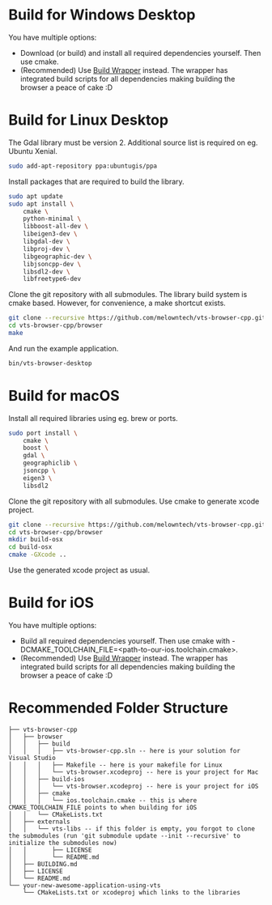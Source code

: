 
# Build for Windows Desktop

You have multiple options:

 - Download (or build) and install all required dependencies yourself.
   Then use cmake.
 - (Recommended) Use [Build Wrapper](https://github.com/melowntech/vts-browser-cpp-build-wrapper) instead.
   The wrapper has integrated build scripts for all dependencies making building the browser a peace of cake :D

# Build for Linux Desktop

The Gdal library must be version 2. Additional source list is required on eg. Ubuntu Xenial.

```bash
sudo add-apt-repository ppa:ubuntugis/ppa
```

Install packages that are required to build the library.

```bash
sudo apt update
sudo apt install \
    cmake \
    python-minimal \
    libboost-all-dev \
    libeigen3-dev \
    libgdal-dev \
    libproj-dev \
    libgeographic-dev \
    libjsoncpp-dev \
    libsdl2-dev \
    libfreetype6-dev
```

Clone the git repository with all submodules.
The library build system is cmake based.
However, for convenience, a make shortcut exists.

```bash
git clone --recursive https://github.com/melowntech/vts-browser-cpp.git
cd vts-browser-cpp/browser
make
```

And run the example application.

```bash
bin/vts-browser-desktop
```

# Build for macOS

Install all required libraries using eg. brew or ports.

```bash
sudo port install \
    cmake \
    boost \
    gdal \
    geographiclib \
    jsoncpp \
    eigen3 \
    libsdl2
```

Clone the git repository with all submodules.
Use cmake to generate xcode project.

```bash
git clone --recursive https://github.com/melowntech/vts-browser-cpp.git
cd vts-browser-cpp/browser
mkdir build-osx
cd build-osx
cmake -GXcode ..
```

Use the generated xcode project as usual.

# Build for iOS

You have multiple options:

 - Build all required dependencies yourself.
   Then use cmake with -DCMAKE_TOOLCHAIN_FILE=\<path-to-our-ios.toolchain.cmake\>.
 - (Recommended) Use [Build Wrapper](https://github.com/melowntech/vts-browser-cpp-build-wrapper) instead.
   The wrapper has integrated build scripts for all dependencies making building the browser a peace of cake :D

# Recommended Folder Structure

```
├── vts-browser-cpp
│   ├── browser
│   │   ├── build
│   │   │   ├── vts-browser-cpp.sln -- here is your solution for Visual Studio
│   │   │   ├── Makefile -- here is your makefile for Linux
│   │   │   └── vts-browser.xcodeproj -- here is your project for Mac
│   │   ├── build-ios
│   │   │   └── vts-browser.xcodeproj -- here is your project for iOS
│   │   ├── cmake
│   │   │   └── ios.toolchain.cmake -- this is where CMAKE_TOOLCHAIN_FILE points to when building for iOS
│   │   └── CMakeLists.txt
│   ├── externals
│   │   └── vts-libs -- if this folder is empty, you forgot to clone the submodules (run 'git submodule update --init --recursive' to initialize the submodules now)
│   │       ├── LICENSE
│   │       └── README.md
│   ├── BUILDING.md
│   ├── LICENSE
│   └── README.md
└── your-new-awesome-application-using-vts
    └── CMakeLists.txt or xcodeproj which links to the libraries
```



